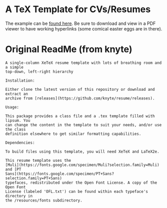 # A TeX Template for CVs/Resumes

The example can be [found here](https://github.com/vikhari/latex-cv-template/blob/master/vikhari-cv-example.pdf).
Be sure to download and view in a PDF viewer to have working hyperlinks (some comical easter eggs are in there).

# Original ReadMe (from knyte)

```
A single-column XeTeX resume template with lots of breathing room and a simple
top-down, left-right hierarchy

Installation:

Either clone the latest version of this repository or download and extract an
archive from [releases](https://github.com/knyte/resume/releases).

Usage:

This package provides a class file and a .tex template filled with lipsum. You
can change the content in the template to suit your needs, and/or use the class
definition elsewhere to get similar formatting capabilities.

Dependencies:

To build files using this template, you will need XeTeX and LaTeX2e.

This resume template uses the
[Muli](https://fonts.google.com/specimen/Muli?selection.family=Muli) and [PT
Sans](https://fonts.google.com/specimen/PT+Sans?selection.family=PT+Sans)
typefaces, redistributed under the Open Font License. A copy of the Open Font
License (labeled 'OFL.txt') can be found within each typeface's directory in
the /resources/fonts subdirectory.
```
